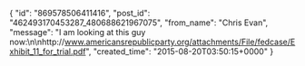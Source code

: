  {
   "id": "869578506411416",
   "post_id": "462493170453287_480688621967075",
   "from_name": "Chris Evan",
   "message": "I am looking at this guy now:\n\nhttp://www.americansrepublicparty.org/attachments/File/fedcase/Exhibit_11_for_trial.pdf",
   "created_time": "2015-08-20T03:50:15+0000"
 }

